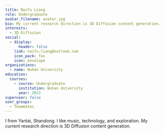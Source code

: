 ```yaml
---
title: Naifu Liang
role: Undergraduate
avatar_filename: avatar.jpg
bio: My current research direction is 3D Diffusion content generation.
interests:
  - 3D Diffusion
social:
  - display:
      header: false
    link: naifu.liang@outlook.com
    icon_pack: fas
    icon: envelope
organizations:
  - name: Wuhan University
education:
  courses:
    - course: Undergraduate
      institution: Wuhan University
      year: 2023
superuser: false
user_groups:
  - Teammates
---
```

I  from Yantai, Shandong. I like music, technology, and exploration. My current research direction is 3D Diffusion content generation.